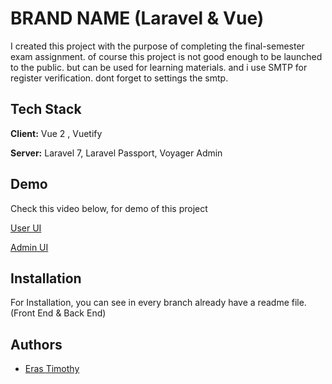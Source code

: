
# BRAND NAME (Laravel & Vue)

I created this project with the purpose of completing the final-semester exam assignment. of course this project is not good enough to be launched to the public. but can be used for learning materials. and i use SMTP for register verification. dont forget to settings the smtp.

## Tech Stack

**Client:** Vue 2 , Vuetify

**Server:** Laravel 7, Laravel Passport, Voyager Admin

  
## Demo

Check this video below, for demo of this project

[User UI](https://youtu.be/H012szjIgpo)

[Admin UI](https://youtu.be/5HtiTydy6LM)


  
## Installation 

For Installation, you can see in every branch already have a readme file. (Front End & Back End)

    
## Authors

- [Eras Timothy](https://www.github.com/erastimothy)

  